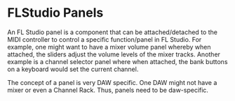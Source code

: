 # FLStudio Panels

An FL Studio panel is a component that can be attached/detached to the MIDI
controller to control a specific function/panel in FL Studio. For example,
one might want to have a mixer volume panel whereby when attached, the sliders
adjust the volume levels of the mixer tracks. Another example is a channel
selector panel where when attached, the bank buttons on a keyboard would set the
current channel.

The concept of a panel is very DAW specific. One DAW might not have a mixer
or even a Channel Rack. Thus, panels need to be daw-specific.

 
